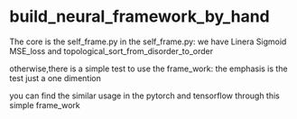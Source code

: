 # build_neural_framework_by_hand


The core is the self_frame.py in the self_frame.py:
  we have Linera Sigmoid MSE_loss and topological_sort_from_disorder_to_order

otherwise,there is a simple test to use the frame_work:
  the emphasis is the test just a one dimention 
  

you can find the similar usage in the pytorch and tensorflow through this simple frame_work 
